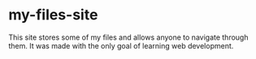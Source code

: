 # my-files-site
 This site stores some of my files and allows anyone to navigate through them. It was made with the only goal of learning web development.
